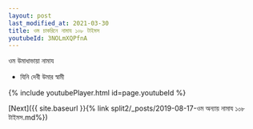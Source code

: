 ```yaml
---
layout: post
last_modified_at: 2021-03-30
title: ওম চাকরিনে নামায ১০৮ টাইমস
youtubeId: 3NOLmXQPfnA
---
```

 
 
 ওম উমাধাভায়া নামায  
 
 -  যিনি দেবী উমার স্বামী 
 
  
 
  
 
 
 
 
 
 


{% include youtubePlayer.html id=page.youtubeId %}
 
[Next]({{ site.baseurl }}{% link  split2/_posts/2019-08-17-ওম অন্যায় নামায  ১০৮ টাইমস.md%})
 
